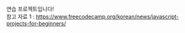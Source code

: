 연습 프로젝트입니다!<br>
참고 자료 1 : https://www.freecodecamp.org/korean/news/javascript-projects-for-beginners/ <br>
